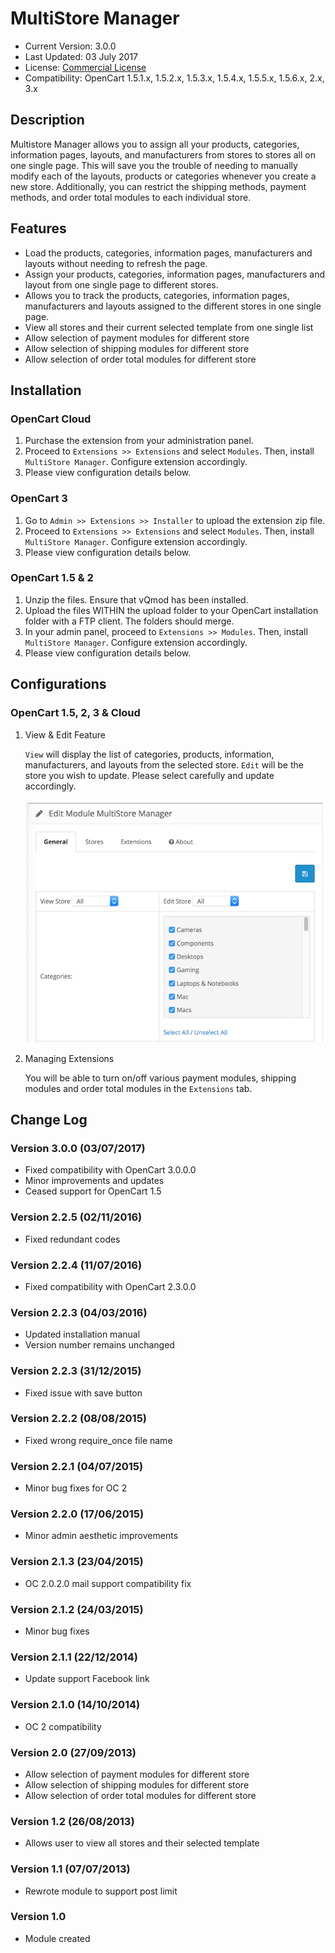# MultiStore Manager

* Current Version: 3.0.0
* Last Updated: 03 July 2017
* License: [Commercial License][1]
* Compatibility: OpenCart 1.5.1.x, 1.5.2.x, 1.5.3.x, 1.5.4.x, 1.5.5.x, 1.5.6.x, 2.x, 3.x


[1]: https://www.marketinsg.com/usage-license

## Description

Multistore Manager allows you to assign all your products, categories, information pages, layouts, and manufacturers from stores to stores all on one single page. This will save you the trouble of needing to manually modify each of the layouts, products or categories whenever you create a new store. Additionally, you can restrict the shipping methods, payment methods, and order total modules to each individual store.

## Features

* Load the products, categories, information pages, manufacturers and layouts without needing to refresh the page.
* Assign your products, categories, information pages, manufacturers and layout from one single page to different stores.
* Allows you to track the products, categories, information pages, manufacturers and layouts assigned to the different stores in one single page.
* View all stores and their current selected template from one single list
* Allow selection of payment modules for different store
* Allow selection of shipping modules for different store
* Allow selection of order total modules for different store

## Installation

### OpenCart Cloud

1. Purchase the extension from your administration panel.
2. Proceed to `Extensions >> Extensions` and select `Modules`. Then, install `MultiStore Manager`. Configure extension accordingly.
3. Please view configuration details below.

### OpenCart 3

1. Go to `Admin >> Extensions >> Installer` to upload the extension zip file.
2. Proceed to `Extensions >> Extensions` and select `Modules`. Then, install `MultiStore Manager`. Configure extension accordingly.
3. Please view configuration details below.

### OpenCart 1.5 & 2

1. Unzip the files. Ensure that vQmod has been installed.
2. Upload the files WITHIN the upload folder to your OpenCart installation folder with a FTP client. The folders should merge.
3. In your admin panel, proceed to `Extensions >> Modules`. Then, install `MultiStore Manager`. Configure extension accordingly.
4. Please view configuration details below.

## Configurations

### OpenCart 1.5, 2, 3 & Cloud

1. View & Edit Feature

	`View` will display the list of categories, products, information, manufacturers, and layouts from the selected store. `Edit` will be the store you wish to update. Please select carefully and update accordingly.

	![Screenshot](images/multistore_manager/image-1.png)

2. Managing Extensions

	You will be able to turn on/off various payment modules, shipping modules and order total modules in the `Extensions` tab.

## Change Log

### Version 3.0.0 (03/07/2017)
* Fixed compatibility with OpenCart 3.0.0.0
* Minor improvements and updates
* Ceased support for OpenCart 1.5
### Version 2.2.5 (02/11/2016)
* Fixed redundant codes
### Version 2.2.4 (11/07/2016)
* Fixed compatibility with OpenCart 2.3.0.0
### Version 2.2.3 (04/03/2016)
* Updated installation manual
* Version number remains unchanged
### Version 2.2.3 (31/12/2015)
* Fixed issue with save button
### Version 2.2.2 (08/08/2015)
* Fixed wrong require_once file name
### Version 2.2.1 (04/07/2015)
* Minor bug fixes for OC 2
### Version 2.2.0 (17/06/2015)
* Minor admin aesthetic improvements
### Version 2.1.3 (23/04/2015)
* OC 2.0.2.0 mail support compatibility fix
### Version 2.1.2 (24/03/2015)
* Minor bug fixes
### Version 2.1.1 (22/12/2014)
* Update support Facebook link
### Version 2.1.0 (14/10/2014)
* OC 2 compatibility
### Version 2.0 (27/09/2013)
* Allow selection of payment modules for different store
* Allow selection of shipping modules for different store
* Allow selection of order total modules for different store
### Version 1.2 (26/08/2013)
* Allows user to view all stores and their selected template 
### Version 1.1 (07/07/2013)
* Rewrote module to support post limit
### Version 1.0
* Module created